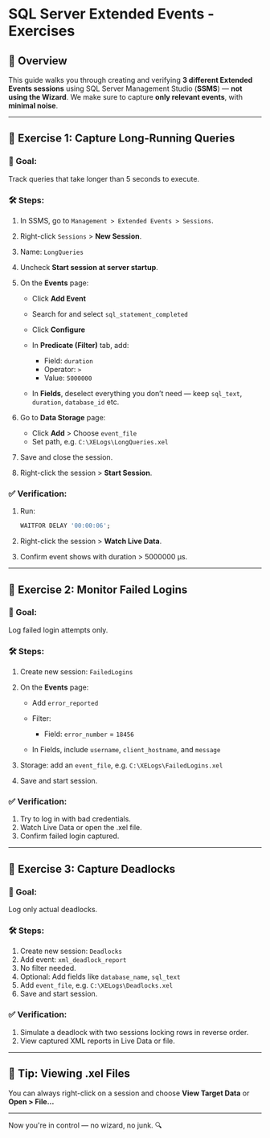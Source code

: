 # SQL Server Extended Events - Exercises

## 📘 Overview

This guide walks you through creating and verifying **3 different Extended Events sessions** using SQL Server Management Studio (**SSMS**) — **not using the Wizard**. We make sure to capture **only relevant events**, with **minimal noise**.

---

## 🧪 Exercise 1: Capture Long-Running Queries

### 🎯 Goal:

Track queries that take longer than 5 seconds to execute.

### 🛠️ Steps:

1. In SSMS, go to `Management > Extended Events > Sessions`.
2. Right-click `Sessions` > **New Session**.
3. Name: `LongQueries`
4. Uncheck **Start session at server startup**.
5. On the **Events** page:

   * Click **Add Event**
   * Search for and select `sql_statement_completed`
   * Click **Configure**
   * In **Predicate (Filter)** tab, add:

     * Field: `duration`
     * Operator: `>`
     * Value: `5000000`
   * In **Fields**, deselect everything you don’t need — keep `sql_text`, `duration`, `database_id` etc.
6. Go to **Data Storage** page:

   * Click **Add** > Choose `event_file`
   * Set path, e.g. `C:\XELogs\LongQueries.xel`
7. Save and close the session.
8. Right-click the session > **Start Session**.

### ✅ Verification:

1. Run:

   ```sql
   WAITFOR DELAY '00:00:06';
   ```
2. Right-click the session > **Watch Live Data**.
3. Confirm event shows with duration > 5000000 µs.

---

## 🧪 Exercise 2: Monitor Failed Logins

### 🎯 Goal:

Log failed login attempts only.

### 🛠️ Steps:

1. Create new session: `FailedLogins`
2. On the **Events** page:

   * Add `error_reported`
   * Filter:

     * Field: `error_number` = `18456`
   * In Fields, include `username`, `client_hostname`, and `message`
3. Storage: add an `event_file`, e.g. `C:\XELogs\FailedLogins.xel`
4. Save and start session.

### ✅ Verification:

1. Try to log in with bad credentials.
2. Watch Live Data or open the .xel file.
3. Confirm failed login captured.

---

## 🧪 Exercise 3: Capture Deadlocks

### 🎯 Goal:

Log only actual deadlocks.

### 🛠️ Steps:

1. Create new session: `Deadlocks`
2. Add event: `xml_deadlock_report`
3. No filter needed.
4. Optional: Add fields like `database_name`, `sql_text`
5. Add `event_file`, e.g. `C:\XELogs\Deadlocks.xel`
6. Save and start session.

### ✅ Verification:

1. Simulate a deadlock with two sessions locking rows in reverse order.
2. View captured XML reports in Live Data or file.

---

## 📂 Tip: Viewing .xel Files

You can always right-click on a session and choose **View Target Data** or **Open > File...**

---

Now you're in control — no wizard, no junk. 🔍
